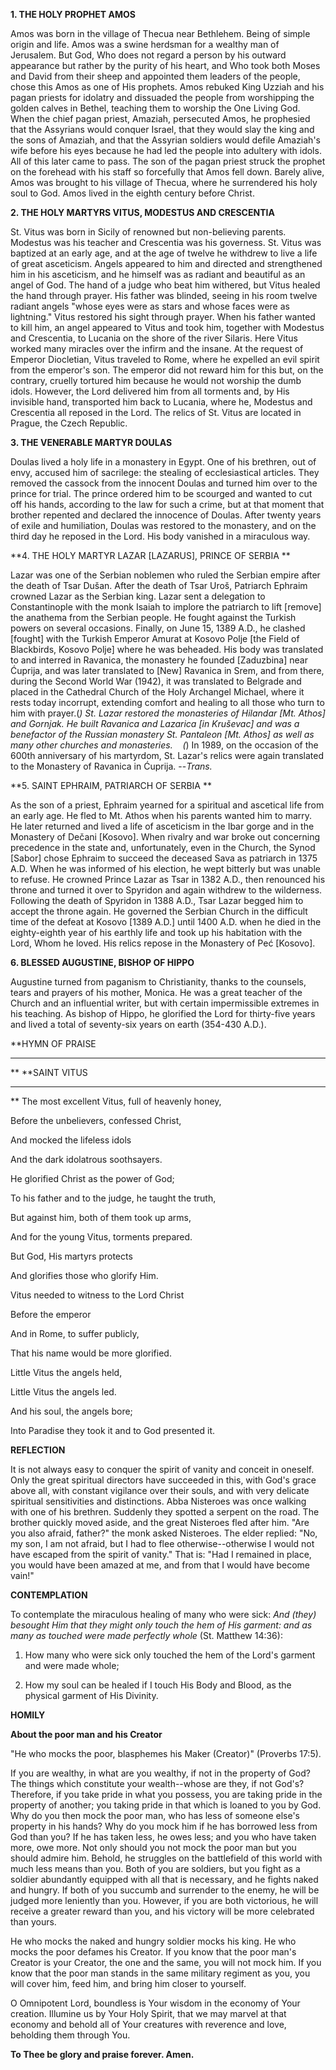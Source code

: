 
**1. THE HOLY PROPHET AMOS**

Amos was born in the village of Thecua near Bethlehem. Being of simple origin and life. Amos was a swine herdsman for a wealthy man of Jerusalem. But God, Who does not regard a person by his outward appearance but rather by the purity of his heart, and Who took both Moses and David from their sheep and appointed them leaders of the people, chose this Amos as one of His prophets. Amos rebuked King Uzziah and his pagan priests for idolatry and dissuaded the people from worshipping the golden calves in Bethel, teaching them to worship the One Living God. When the chief pagan priest, Amaziah, persecuted Amos, he prophesied that the Assyrians would conquer Israel, that they would slay the king and the sons of Amaziah, and that the Assyrian soldiers would defile Amaziah's wife before his eyes because he had led the people into adultery with idols. All of this later came to pass. The son of the pagan priest struck the prophet on the forehead with his staff so forcefully that Amos fell down. Barely alive, Amos was brought to his village of Thecua, where he surrendered his holy soul to God. Amos lived in the eighth century before Christ.

**2. THE HOLY MARTYRS VITUS, MODESTUS AND CRESCENTIA**

St. Vitus was born in Sicily of renowned but non-believing parents. Modestus was his teacher and Crescentia was his governess. St. Vitus was baptized at an early age, and at the age of twelve he withdrew to live a life of great asceticism. Angels appeared to him and directed and strengthened him in his asceticism, and he himself was as radiant and beautiful as an angel of God. The hand of a judge who beat him withered, but Vitus healed the hand through prayer. His father was blinded, seeing in his room twelve radiant angels "whose eyes were as stars and whose faces were as lightning." Vitus restored his sight through prayer. When his father wanted to kill him, an angel appeared to Vitus and took him, together with Modestus and Crescentia, to Lucania on the shore of the river Silaris. Here Vitus worked many miracles over the infirm and the insane. At the request of Emperor Diocletian, Vitus traveled to Rome, where he expelled an evil spirit from the emperor's son. The emperor did not reward him for this but, on the contrary, cruelly tortured him because he would not worship the dumb idols. However, the Lord delivered him from all torments and, by His invisible hand, transported him back to Lucania, where he, Modestus and Crescentia all reposed in the Lord. The relics of St. Vitus are located in Prague, the Czech Republic.

**3. THE VENERABLE MARTYR DOULAS**

Doulas lived a holy life in a monastery in Egypt. One of his brethren, out of envy, accused him of sacrilege: the stealing of ecclesiastical articles. They removed the cassock from the innocent Doulas and turned him over to the prince for trial. The prince ordered him to be scourged and wanted to cut off his hands, according to the law for such a crime, but at that moment that brother repented and declared the innocence of Doulas. After twenty years of exile and humiliation, Doulas was restored to the monastery, and on the third day he reposed in the Lord. His body vanished in a miraculous way.

**4. THE HOLY MARTYR LAZAR [LAZARUS], PRINCE OF SERBIA
**

Lazar was one of the Serbian noblemen who ruled the Serbian empire after the death of Tsar Dušan. After the death of Tsar Uroš, Patriarch Ephraim crowned Lazar as the Serbian king. Lazar sent a delegation to Constantinople with the monk Isaiah to implore the patriarch to lift [remove] the anathema from the Serbian people. He fought against the Turkish powers on several occasions. Finally, on June 15, 1389 A.D., he clashed [fought] with the Turkish Emperor Amurat at Kosovo Polje [the Field of Blackbirds, Kosovo Polje] where he was beheaded. His body was translated to and interred in Ravanica, the monastery he founded [Zaduzbina] near Ćuprija, and was later translated to [New] Ravanica in Srem, and from there, during the Second World War (1942), it was translated to Belgrade and placed in the Cathedral Church of the Holy Archangel Michael, where it rests today incorrupt, extending comfort and healing to all those who turn to him with prayer.(*) St. Lazar restored the monasteries of Hilandar [Mt. Athos] and Gornjak. He built Ravanica and Lazarica [in Kruševac] and was a benefactor of the Russian monastery St. Pantaleon [Mt. Athos] as well as many other churches and monasteries.
   (*) In 1989, on the occasion of the 600th anniversary of his martyrdom, St. Lazar's relics were again translated to the Monastery of Ravanica in Ćuprija. --*Trans.*

**5. SAINT EPHRAIM, PATRIARCH OF SERBIA
**

As the son of a priest, Ephraim yearned for a spiritual and ascetical life from an early age. He fled to Mt. Athos when his parents wanted him to marry. He later returned and lived a life of asceticism in the Ibar gorge and in the Monastery of Dečani [Kosovo]. When rivalry and war broke out concerning precedence in the state and, unfortunately, even in the Church, the Synod [Sabor] chose Ephraim to succeed the deceased Sava as patriarch in 1375 A.D. When he was informed of his election, he wept bitterly but was unable to refuse. He crowned Prince Lazar as Tsar in 1382 A.D., then renounced his throne and turned it over to Spyridon and again withdrew to the wilderness. Following the death of Spyridon in 1388 A.D., Tsar Lazar begged him to accept the throne again. He governed the Serbian Church in the difficult time of the defeat at Kosovo [1389 A.D.] until 1400 A.D. when he died in the eighty-eighth year of his earthly life and took up his habitation with the Lord, Whom he loved. His relics repose in the Monastery of Peć [Kosovo].

**6. BLESSED AUGUSTINE, BISHOP OF HIPPO**

Augustine turned from paganism to Christianity, thanks to the counsels, tears and prayers of his mother, Monica. He was a great teacher of the Church and an influential writer, but with certain impermissible extremes in his teaching. As bishop of Hippo, he glorified the Lord for thirty-five years and lived a total of seventy-six years on earth (354-430 A.D.).


**HYMN OF PRAISE
**** 
**
**SAINT VITUS
**** 
**
The most excellent Vitus, full of heavenly honey,
 

Before the unbelievers, confessed Christ,
 

And mocked the lifeless idols
 

And the dark idolatrous soothsayers.
 

He glorified Christ as the power of God;
 

To his father and to the judge, he taught the truth,
 

But against him, both of them took up arms,
 

And for the young Vitus, torments prepared.


But God, His martyrs protects
 

And glorifies those who glorify Him.
 

Vitus needed to witness to the Lord Christ
 

Before the emperor
 

And in Rome, to suffer publicly,
 

That his name would be more glorified.
 

Little Vitus the angels held,
 

Little Vitus the angels led.
 

And his soul, the angels bore;
 

Into Paradise they took it and to God presented it.
 

**REFLECTION**

It is not always easy to conquer the spirit of vanity and conceit in oneself. Only the great spiritual directors have succeeded in this, with God's grace above all, with constant vigilance over their souls, and with very delicate spiritual sensitivities and distinctions. Abba Nisteroes was once walking with one of his brethren. Suddenly they spotted a serpent on the road. The brother quickly moved aside, and the great Nisteroes fled after him. "Are you also afraid, father?" the monk asked Nisteroes. The elder replied: "No, my son, I am not afraid, but I had to flee otherwise--otherwise I would not have escaped from the spirit of vanity." That is: "Had I remained in place, you would have been amazed at me, and from that I would have become vain!"


**CONTEMPLATION**


To contemplate the miraculous healing of many who were sick: *And (they) besought Him that they might only touch the hem of His garment: and as many as touched were made perfectly whole* (St. Matthew 14:36):

1.  How many who were sick only touched the hem of the Lord's garment and were made whole;

1.  How my soul can be healed if I touch His Body and Blood, as the physical garment of His Divinity.


**HOMILY**


**About the poor man and his Creator**

"He who mocks the poor, blasphemes his Maker (Creator)" (Proverbs 17:5).

If you are wealthy, in what are you wealthy, if not in the property of God? The things which constitute your wealth--whose are they, if not God's? Therefore, if you take pride in what you possess, you are taking pride in the property of another; you taking pride in that which is loaned to you by God. Why do you then mock the poor man, who has less of someone else's property in his hands? Why do you mock him if he has borrowed less from God than you? If he has taken less, he owes less; and you who have taken more, owe more. Not only should you not mock the poor man but you should admire him. Behold, he struggles on the battlefield of this world with much less means than you. Both of you are soldiers, but you fight as a soldier abundantly equipped with all that is necessary, and he fights naked and hungry. If both of you succumb and surrender to the enemy, he will be judged more leniently than you. However, if you are both victorious, he will receive a greater reward than you, and his victory will be more celebrated than yours.

He who mocks the naked and hungry soldier mocks his king. He who mocks the poor defames his Creator. If you know that the poor man's Creator is your Creator, the one and the same, you will not mock him. If you know that the poor man stands in the same military regiment as you, you will cover him, feed him, and bring him closer to yourself.

O Omnipotent Lord, boundless is Your wisdom in the economy of Your creation. Illumine us by Your Holy Spirit, that we may marvel at that economy and behold all of Your creatures with reverence and love, beholding them through You.

**To Thee be glory and praise forever. Amen.**
